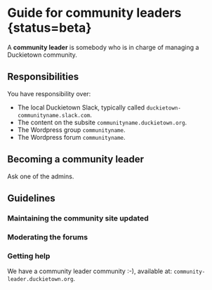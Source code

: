 # Guide for community leaders  {status=beta}

A **community leader** is somebody who is in charge of managing a Duckietown community.

## Responsibilities

You have responsibility over:

* The local Duckietown Slack, typically called `duckietown-communityname.slack.com`.
* The content on the subsite `communityname.duckietown.org`.
* The Wordpress group `communityname`.
* The Wordpress forum `communityname`.

## Becoming a community leader

Ask one of the admins.

## Guidelines

### Maintaining the community site updated

### Moderating the forums

### Getting help

We have a community leader community :-), available at: `community-leader.duckietown.org`.
